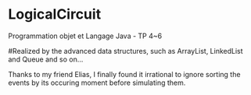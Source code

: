 LogicalCircuit
==============

Programmation objet et Langage Java - TP 4~6

#Realized by the advanced data structures, such as ArrayList, LinkedList and Queue and so on...

Thanks to my friend Elias,
I finally found it irrational to ignore sorting the events
by its occuring moment before simulating them.
